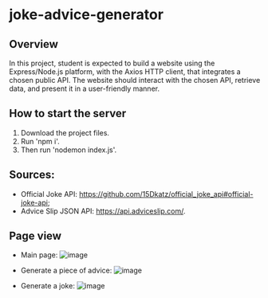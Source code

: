 # joke-advice-generator

## Overview
In this project, student is expected to build a website 
using the Express/Node.js platform, with the Axios HTTP client, 
that integrates a chosen public API.
The website should interact with the chosen API, retrieve data, and present it in a user-friendly manner.

## How to start the server
 1. Download the project files.
 2. Run 'npm i'.
 3. Then run 'nodemon index.js'.

## Sources: 
 - Official Joke API: https://github.com/15Dkatz/official_joke_api#official-joke-api;
 - Advice Slip JSON API: https://api.adviceslip.com/.

## Page view
 - Main page:
![image](https://github.com/Adelina122/joke-advice-generator/assets/70908927/7690cb22-a3a8-460d-946c-6eea51ca9256)

 - Generate a piece of advice:
![image](https://github.com/Adelina122/joke-advice-generator/assets/70908927/59b87b7a-280f-4451-86cc-e128e6efa53e)

   
 - Generate a joke:
![image](https://github.com/Adelina122/joke-advice-generator/assets/70908927/64feae25-c00e-4b1e-8797-05289b16d743)

